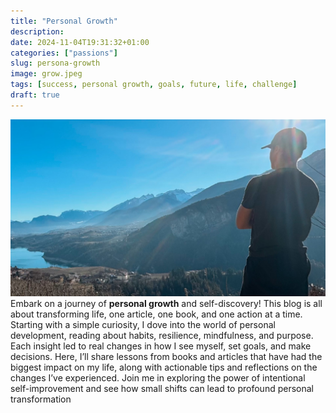 ```yaml
---
title: "Personal Growth"
description: 
date: 2024-11-04T19:31:32+01:00
categories: ["passions"]
slug: persona-growth
image: grow.jpeg
tags: [success, personal growth, goals, future, life, challenge]
draft: true
---
```


![as](personalgrowth.jpg)
Embark on a journey of **personal growth** and self-discovery! This blog is all about transforming life, one article, one book, and one action at a time. Starting with a simple curiosity, I dove into the world of personal development, reading about habits, resilience, mindfulness, and purpose. Each insight led to real changes in how I see myself, set goals, and make decisions. Here, I’ll share lessons from books and articles that have had the biggest impact on my life, along with actionable tips and reflections on the changes I’ve experienced. Join me in exploring the power of intentional self-improvement and see how small shifts can lead to profound personal transformation